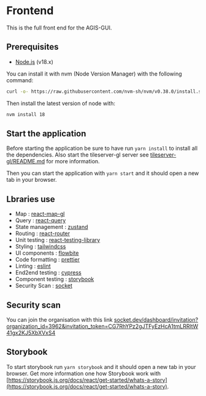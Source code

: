 # Frontend
This is the full front end for the AGIS-GUI.

## Prerequisites
- [Node.js](https://nodejs.org/en/) (v18.x)

You can install it with nvm (Node Version Manager) with the following command:
```bash
curl -o- https://raw.githubusercontent.com/nvm-sh/nvm/v0.38.0/install.sh | bash
```
Then install the latest version of node with:
```bash
nvm install 18
```

## Start the application
Before starting the application be sure to have run `yarn install` to install all the dependencies. Also start the tileserver-gl server see [tileserver-gl/README.md](tileserver-gl/README.md) for more information.

Then you can start the application with `yarn start` and it should open a new tab in your browser.

## Lbraries use
- Map : [react-map-gl](https://github.com/visgl/react-map-gl)
- Query : [react-query](https://react-query-v3.tanstack.com/)
- State management : [zustand](https://github.com/pmndrs/zustand#typescript-usage)
- Routing : [react-router](https://github.com/remix-run/react-router)
- Unit testing : [react-testing-library](https://testing-library.com/docs/react-testing-library/intro/)
- Styling : [tailwindcss](https://tailwindcss.com/)
- UI components : [flowbite](https://flowbite.com/docs/getting-started/introduction/)
- Code formatting : [prettier](https://prettier.io/)
- Linting : [eslint](https://eslint.org/)
- End2end testing : [cypress](https://www.cypress.io/)
- Component testing : [storybook](https://storybook.js.org/)
- Security Scan : [socket](https://socket.dev/dashboard/org/gh/artik-technologies)

## Security scan
You can join the organisation with this link [socket.dev/dashboard/invitation?organization_id=3962&invitation_token=CG7RhYPz2gJTFyEzHcA1tmLRRltW41gx2KJ5XbXVxS4](socket.dev/dashboard/invitation?organization_id=3962&invitation_token=CG7RhYPz2gJTFyEzHcA1tmLRRltW41gx2KJ5XbXVxS4)

## Storybook
To start storybook run `yarn storybook` and it should open a new tab in your browser. Get more information one how Storybook work with [https://storybook.js.org/docs/react/get-started/whats-a-story](https://storybook.js.org/docs/react/get-started/whats-a-story).
